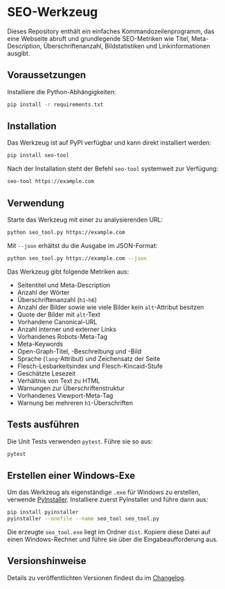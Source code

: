 # SEO-Werkzeug

Dieses Repository enthält ein einfaches Kommandozeilenprogramm, das eine
Webseite abruft und grundlegende SEO-Metriken wie Titel, Meta-Description,
Überschriftenanzahl, Bildstatistiken und Linkinformationen ausgibt.

## Voraussetzungen

Installiere die Python-Abhängigkeiten:

```bash
pip install -r requirements.txt
```

## Installation

Das Werkzeug ist auf PyPI verfügbar und kann direkt installiert werden:

```bash
pip install seo-tool
```

Nach der Installation steht der Befehl `seo-tool` systemweit zur Verfügung:

```bash
seo-tool https://example.com
```

## Verwendung

Starte das Werkzeug mit einer zu analysierenden URL:

```bash
python seo_tool.py https://example.com
```

Mit `--json` erhältst du die Ausgabe im JSON-Format:

```bash
python seo_tool.py https://example.com --json
```

Das Werkzeug gibt folgende Metriken aus:

- Seitentitel und Meta-Description
- Anzahl der Wörter
- Überschriftenanzahl (`h1`-`h6`)
- Anzahl der Bilder sowie wie viele Bilder kein `alt`-Attribut besitzen
- Quote der Bilder mit `alt`-Text
- Vorhandene Canonical-URL
- Anzahl interner und externer Links
- Vorhandenes Robots-Meta-Tag
- Meta-Keywords
- Open-Graph-Titel, -Beschreibung und -Bild
- Sprache (`lang`-Attribut) und Zeichensatz der Seite
- Flesch-Lesbarkeitsindex und Flesch-Kincaid-Stufe
- Geschätzte Lesezeit
- Verhältnis von Text zu HTML
- Warnungen zur Überschriftenstruktur
- Vorhandenes Viewport-Meta-Tag
- Warnung bei mehreren `h1`-Überschriften

## Tests ausführen

Die Unit Tests verwenden `pytest`. Führe sie so aus:

```bash
pytest
```

## Erstellen einer Windows-Exe

Um das Werkzeug als eigenständige `.exe` für Windows zu erstellen, verwende
[PyInstaller](https://pyinstaller.org/). Installiere zuerst PyInstaller und führe dann aus:

```bash
pip install pyinstaller
pyinstaller --onefile --name seo_tool seo_tool.py
```

Die erzeugte `seo_tool.exe` liegt im Ordner `dist`. Kopiere diese Datei auf
einen Windows-Rechner und führe sie über die Eingabeaufforderung aus.

## Versionshinweise

Details zu veröffentlichten Versionen findest du im [Changelog](CHANGELOG.md).

